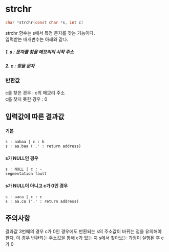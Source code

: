 # strchr
```c
char *strchr(const char *s, int c)
```

strchr 함수는 s에서 특정 문자를 찾는 기능이다.<br/>
입력받는 매개변수는 아래와 같다.<br/>

##### 1. s : 문자를 찾을 메모리의 시작 주소
##### 2. c : 찾을 문자

### 반환값
c를 찾은 경우 : c의 메모리 주소<br/>
c를 찾지 못한 경우 : 0

## 입력값에 따른 결과값
#### 기본
```
s : aabaa | c : b
s : aa.baa ('.' : return address)
```
#### s가 NULL인 경우
```
s : NULL | c : -
segmentation fault
```
#### s가 NULL이 아니고 c가 0인 경우
```
s : aaca | c : c
s : aa.ca ('.' : return address)
```
## 주의사항
결과값 3번째의 경우 c가 0인 경우에도 반환되는 s의 주소값이 바뀌는 점을 유의해야 한다. 이 경우 반환되는 주소값을 통해 c가 있는 지 s에서 찾아보는 과정이 실행된 후 c가 0<br/>
